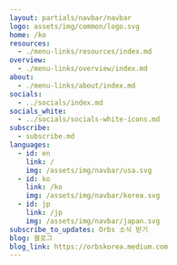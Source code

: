 ```yaml
---
layout: partials/navbar/navbar
logo: assets/img/common/logo.svg
home: /ko
resources:
  - ./menu-links/resources/index.md
overview:
  - ./menu-links/overview/index.md
about:
  - ./menu-links/about/index.md
socials:
  - ../socials/index.md
socials_white:
  - ../socials/socials-white-icons.md
subscribe:
  - subscribe.md
languages:
  - id: en
    link: /
    img: /assets/img/navbar/usa.svg
  - id: ko
    link: /ko
    img: /assets/img/navbar/korea.svg
  - id: jp
    link: /jp
    img: /assets/img/navbar/japan.svg
subscribe_to_updates: Orbs 소식 받기
blog: 블로그
blog_link: https://orbskorea.medium.com
---
```

